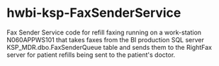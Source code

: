 # hwbi-ksp-FaxSenderService
Fax Sender Service code for refill faxing running on a work-station N060APPWS101 that takes faxes from the BI production SQL server KSP_MDR.dbo.FaxSenderQueue table and sends them to the RightFax server for patient refills being sent to the patient's doctor.

